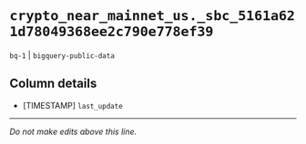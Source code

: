# `crypto_near_mainnet_us._sbc_5161a621d78049368ee2c790e778ef39`
`bq-1` | `bigquery-public-data`

## Column details
* [TIMESTAMP] `last_update`

-------------------------------------------------------------------------------
*Do not make edits above this line.*
